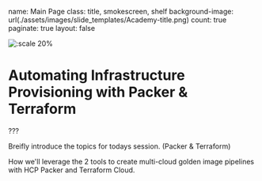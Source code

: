 name: Main Page
class: title, smokescreen, shelf
background-image: url(./assets/images/slide_templates/Academy-title.png)
count: true
paginate: true
layout: false


![:scale 20%](./assets/logos/HashiCorp_Enterprise_Academy_Vertical_White_RGB.png)


# Automating Infrastructure Provisioning with Packer & Terraform

???

Breifly introduce the topics for todays session. (Packer & Terraform)

How we'll leverage the 2 tools to create multi-cloud golden image pipelines with HCP Packer and Terraform Cloud.




